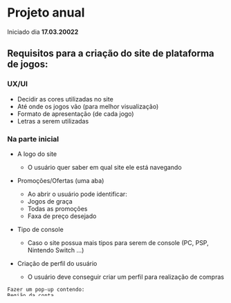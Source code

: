 # Projeto anual 
Iniciado dia **17.03.20022**

## Requisitos para a criação do site de plataforma de jogos:

### UX/UI
- Decidir as cores utilizadas no site 
- Até onde os jogos vão (para melhor visualização)
- Formato de apresentação (de cada jogo)
- Letras a serem utilizadas


### Na parte inicial 
- A logo do site
    - O usuário quer saber em qual site ele está navegando 

- Promoções/Ofertas (uma aba)
    - Ao abrir o usuário pode identificar:
    - Jogos de graça
    - Todas as promoções
    - Faxa de preço desejado

- Tipo de console
    - Caso o site possua mais tipos para serem de console (PC, PSP, Nintendo Switch ...)

- Criação de perfil do usuário
    - O usuário deve conseguir criar um perfil para realização de compras
```
Fazer um pop-up contendo:
Região da conta
Nome 
Idade (data de nascimento)
Email
Senha (para segurança, fazer ele repetir a senha e ter como ele olhar a senha pois inicialmente é bom que ela seja em modo "secreto")
Nome de usuário - caso seja igual a stem e de para conectar com seus amigos
Termos do usuário
```

- Login do usuário
    - O usuario já possui um perfil e quer acessa-lo
```
Email ou nome de usuário
Senha 
Esqueci minha senha 
```

- Categorias
    - O usuário procura por especificos tipos de jogos:
```
Ideias de como ser:
    Os tipos de jogos e categorias separadas já
    Uma lupa para simbolizar a busca
```

### Navegando pelo site

- Jogos
    - O usuario quer visualizar os jogos 
```
Apresentação dos jogos
Preço 
Caso o jogo estiver em promoção mostrar o quanto de promoção em porcentagem e seu preço antigo

Para abrir em pop-up:
Mini vídeo explicativo 
Se quiser, alerta de oferta
```

- Promoções
    - O usuário vizualiza as promoções logo que abre o site para se interessar e se manter conectado no site
```
A porcentagem de desconto 
O preço antigo 
```

-
